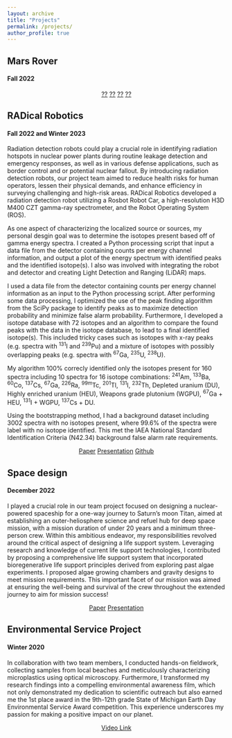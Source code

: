 ```yaml
---
layout: archive
title: "Projects"
permalink: /projects/
author_profile: true
---
```


## Mars Rover
#### Fall 2022 



<div markdown="0" align="center">
    <a href="../files/" class="btn btn--info">??</a>
    <a href="../files/" class="btn btn--info">??</a>
    <a href="../files/" class="btn btn--info">??</a>
    <a href="../files/" class="btn btn--info">??</a>
</div>

## RADical Robotics
#### Fall 2022 and Winter 2023

Radiation detection robots could play a crucial role in identifying radiation hotspots in nuclear power plants during routine leakage detection and emergency responses, as well as in various defense applications, such as border control and or potential nuclear fallout. By introducing radiation detection robots, our project team aimed to reduce health risks for human operators, lessen their physical demands, and enhance efficiency in surveying challenging and high-risk areas. RADical Robotics developed a radiation detection robot utilizing a Rosbot Robot Car, a high-resolution H3D M400 CZT gamma-ray spectrometer, and the Robot Operating System (ROS).

As one aspect of characterizing the localized source or sources, my personal desgin goal was to determine the isotopes present based off of gamma energy spectra. I created a Python processing script that input a data file from the detector containing counts per energy channel information, and output a plot of the energy spectrum with identified peaks and the identified isotope(s). I also was involved with integrating the robot and detector and creating Light Detection and Ranging (LiDAR) maps.

I used a data file from the detector containing counts per energy channel information as an input to the Python processing script. After performing some data processing, I optimized the use of the peak finding algorithm from the SciPy package to identify peaks as to maximize detection probability and minimize false alarm probability. Furthermore, I developed a isotope database with 72 isotopes and an algorithm to compare the found peaks with the data in the isotope database, to lead to a final identified isotope(s). This included tricky cases such as isotopes with x-ray peaks (e.g. spectra with <sup>131</sup>I and <sup>239</sup>Pu) and a mixture of isotopes with possibly overlapping peaks (e.g. spectra with <sup>67</sup>Ga, <sup>235</sup>U, <sup>238</sup>U).

My algorithm 100% correcly identified only the isotopes present for 160 spectra including 10 spectra for 16 isotope combinations: <sup>241</sup>Am, <sup>133</sup>Ba, <sup>60</sup>Co, <sup>137</sup>Cs, <sup>67</sup>Ga, <sup>226</sup>Ra, <sup>99m</sup>Tc, <sup>201</sup>Tl, <sup>131</sup>I, <sup>232</sup>Th, Depleted uranium (DU), Highly enriched uranium (HEU), Weapons grade plutonium (WGPU), <sup>67</sup>Ga + HEU, <sup>131</sup>I + WGPU, <sup>137</sup>Cs + DU.

Using the bootstrapping method, I had a background dataset including 3002 spectra with no isotopes present, where 99.6% of the spectra were label with no isotope identified. This met the IAEA National Standard Identification Criteria (N42.34) background false alarm rate requirements.


<div markdown="0" align="center">
    <a href="../files/Radical_Robotics_Final_Report.pdf" class="btn btn--info">Paper</a>
    <a href="../files/RadicalRobotics_FinalOralPresentation_Submission.pdf" class="btn btn--info">Presentation</a>
    <a href="https://github.com/EmRobotics/RadRobo" class="btn btn--info">Github</a>
</div>

## Space design
#### December 2022

I played a crucial role in our team project focused on designing a nuclear-powered spaceship for a one-way journey to Saturn’s moon Titan, aimed at establishing an outer-heliosphere science and refuel hub for deep space mission, with a mission duration of under 20 years and a minimum three-person crew. Within this ambitious endeavor, my responsibilities revolved around the critical aspect of designing a life support system. Leveraging research and knowledge of current life support technologies, I contributed by proposing a comprehensive life support system that incorporated bioregenerative life support principles derived from exploring past algae experiments. I proposed algae growing chambers and gravity designs to meet mission requirements. This important facet of our mission was aimed at ensuring the well-being and survival of the crew throughout the extended journey to aim for mission success!

<div markdown="0" align="center">
    <a href="../files/KOIOS Final Report.pdf" class="btn btn--info">Paper</a>
    <a href="../files/FINAL KOIOS Presentation.pdf" class="btn btn--info">Presentation</a>
</div>

## Environmental Service Project
#### Winter 2020

In collaboration with two team members, I conducted hands-on fieldwork, collecting samples from local beaches and meticulously characterizing microplastics using optical microscopy. Furthermore, I transformed my research findings into a compelling environmental awareness film, which not only demonstrated my dedication to scientific outreach but also earned me the 1st place award in the 9th-12th grade State of Michigan Earth Day Environmental Service Award competition. This experience underscores my passion for making a positive impact on our planet.

<div markdown="0" align="center">
    <a href="https://youtu.be/5LB4wFwrM1M" class="btn btn--info">Video Link</a>
</div>